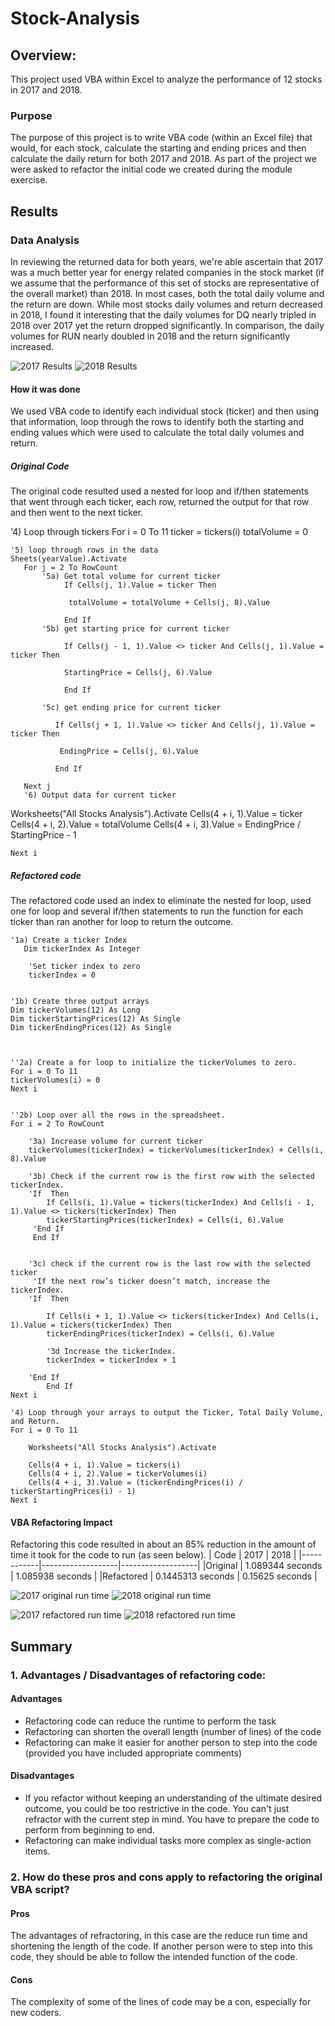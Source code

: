 # Stock-Analysis

## Overview:
This project used VBA within Excel to analyze the performance of 12 stocks in 2017 and 2018.

### Purpose
The purpose of this project is to write VBA code (within an Excel file) that would, for each stock, calculate the starting and ending prices and then calculate the daily return for both 2017 and 2018.
As part of the project we were asked to refactor the initial code we created during the module exercise.  

## Results

### Data Analysis
In reviewing the returned data for both years, we're able ascertain that 2017 was a much better year for energy related companies in the stock market (if we assume that the performance of this set of stocks are representative of the overall market) than 2018.  In most cases, both the total daily volume and the return are down.
While most stocks daily volumes and return decreased in 2018, I found it interesting that the daily volumes for DQ nearly tripled in 2018 over 2017 yet the return dropped significantly. In comparison, the daily volumes for RUN nearly doubled in 2018 and the return significantly increased. 

![2017 Results](https://github.com/LauraZJ/Stock-Analysis/blob/main/Resources/2017_Results.png)
![2018 Results](https://github.com/LauraZJ/Stock-Analysis/blob/main/Resources/2018_Results.png)

#### How it was done
We used VBA code to identify each individual stock (ticker) and then using that information, loop through the rows to identify both the starting and ending values which were used to calculate the total daily volumes and return.
##### Original Code
The original code resulted used a nested for loop and if/then statements that went through each ticker, each row, returned the output for that row and then went to the next ticker.

 '4) Loop through tickers
    For i = 0 To 11
        ticker = tickers(i)
        totalVolume = 0
    
    '5) loop through rows in the data
    Sheets(yearValue).Activate
       For j = 2 To RowCount
           '5a) Get total volume for current ticker
                If Cells(j, 1).Value = ticker Then
        
                 totalVolume = totalVolume + Cells(j, 8).Value
         
                End If
           '5b) get starting price for current ticker
           
                If Cells(j - 1, 1).Value <> ticker And Cells(j, 1).Value = ticker Then
    
                StartingPrice = Cells(j, 6).Value
        
                End If
           
           '5c) get ending price for current ticker

              If Cells(j + 1, 1).Value <> ticker And Cells(j, 1).Value = ticker Then
        
               EndingPrice = Cells(j, 6).Value
                
              End If

       Next j
       '6) Output data for current ticker

  Worksheets("All Stocks Analysis").Activate
    Cells(4 + i, 1).Value = ticker
    Cells(4 + i, 2).Value = totalVolume
    Cells(4 + i, 3).Value = EndingPrice / StartingPrice - 1
    
    Next i

##### Refactored code
The refactored code used an index to eliminate the nested for loop, used one for loop and several if/then statements to run the function for each ticker than ran another for loop to return the outcome.

    '1a) Create a ticker Index
       Dim tickerIndex As Integer
       
        'Set ticker index to zero
        tickerIndex = 0
    

    '1b) Create three output arrays
    Dim tickerVolumes(12) As Long
    Dim tickerStartingPrices(12) As Single
    Dim tickerEndingPrices(12) As Single
    
    
    
    ''2a) Create a for loop to initialize the tickerVolumes to zero.
    For i = 0 To 11
    tickerVolumes(i) = 0
    Next i
    
        
    ''2b) Loop over all the rows in the spreadsheet.
    For i = 2 To RowCount
    
        '3a) Increase volume for current ticker
        tickerVolumes(tickerIndex) = tickerVolumes(tickerIndex) + Cells(i, 8).Value
        
        '3b) Check if the current row is the first row with the selected tickerIndex.
        'If  Then
            If Cells(i, 1).Value = tickers(tickerIndex) And Cells(i - 1, 1).Value <> tickers(tickerIndex) Then
            tickerStartingPrices(tickerIndex) = Cells(i, 6).Value
         'End If
         End If
            
                 
        '3c) check if the current row is the last row with the selected ticker
         'If the next row’s ticker doesn’t match, increase the tickerIndex.
        'If  Then
            
            If Cells(i + 1, 1).Value <> tickers(tickerIndex) And Cells(i, 1).Value = tickers(tickerIndex) Then
            tickerEndingPrices(tickerIndex) = Cells(i, 6).Value

            '3d Increase the tickerIndex.
            tickerIndex = tickerIndex + 1
                        
        'End If
            End If
    Next i
    
    '4) Loop through your arrays to output the Ticker, Total Daily Volume, and Return.
    For i = 0 To 11
        
        Worksheets("All Stocks Analysis").Activate
        
        Cells(4 + i, 1).Value = tickers(i)
        Cells(4 + i, 2).Value = tickerVolumes(i)
        Cells(4 + i, 3).Value = (tickerEndingPrices(i) / tickerStartingPrices(i) - 1)
    Next i


 
#### VBA Refactoring Impact
Refactoring this code resulted in about an 85% reduction in the amount of time it took for the code to run (as seen below).
|   Code     |       2017        |       2018        |
|------------|-------------------|-------------------|
|Original    | 1.089344 seconds  | 1.085938 seconds  |
|Refactored  | 0.1445313 seconds | 0.15625 seconds   |   

![2017 original run time](https://github.com/LauraZJ/Stock-Analysis/blob/main/Resources/Original_code_2017_runtime.png)
![2018 original run time](https://github.com/LauraZJ/Stock-Analysis/blob/main/Resources/2018_original_run_time.png)

![2017 refactored run time](https://github.com/LauraZJ/Stock-Analysis/blob/main/Resources/VBA_Challenge_2017.png)
![2018 refactored run time](https://github.com/LauraZJ/Stock-Analysis/blob/main/Resources/VBA_Challenge_2018.png)


## Summary

### 1. Advantages / Disadvantages of refactoring code:
#### Advantages
- Refactoring code can reduce the runtime to perform the task
- Refactoring can shorten the overall length (number of lines) of the code
- Refactoring can make it easier for another person to step into the code (provided you have included appropriate comments)

#### Disadvantages
- If you refactor without keeping an understanding of the ultimate desired outcome, you could be too restrictive in the code.  You can't just refractor with the current step in mind.  You have to prepare the code to perform from beginning to end.
- Refactoring can make individual tasks more complex as single-action items.

 
### 2. How do these pros and cons apply to refactoring the original VBA script?
#### Pros
The advantages of refractoring, in this case are the reduce run time and shortening the length of the code.  If another person were to step into this code, they should be able to follow the intended function of the code.

#### Cons
The complexity of some of the lines of code may be a con, especially for new coders.
